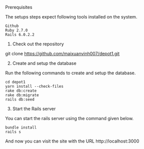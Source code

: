 Prerequisites

The setups steps expect following tools installed on the system.

    Github
    Ruby 2.7.0
    Rails 6.0.2.2

1. Check out the repository

git clone https://github.com/maixuanvinh007/depot1.git


2. Create and setup the database

Run the following commands to create and setup the database.

    cd depot1
    yarn install --check-files
    rake db:create
    rake db:migrate
    rails db:seed

3. Start the Rails server

You can start the rails server using the command given below.

    bundle install
    rails s

And now you can visit the site with the URL http://localhost:3000